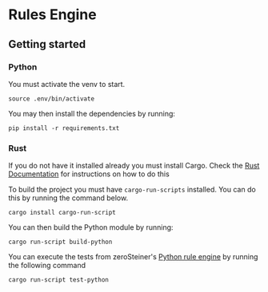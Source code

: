 # Rules Engine

## Getting started

### Python

You must activate the venv to start.

```shell
source .env/bin/activate
```

You may then install the dependencies by running:

```shell
pip install -r requirements.txt
```

### Rust

If you do not have it installed already you must install Cargo. Check the [Rust Documentation](https://doc.rust-lang.org/cargo/getting-started/installation.html) for instructions on how to do this

To build the project you must have `cargo-run-scripts` installed. You can do this by running the command below.

```shell
cargo install cargo-run-script
```

You can then build the Python module by running:

```shell
cargo run-script build-python
```
You can execute the tests from zeroSteiner's [Python rule engine](https://github.com/zeroSteiner/rule-engine/) by running the following command
```shell
cargo run-script test-python
```
